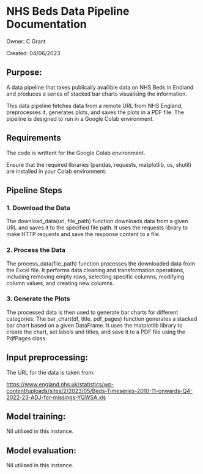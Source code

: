 # NHS Beds Data Pipeline Documentation

Owner: C Grant

Created: 04/06/2023

## Purpose: 
A data pipeline that takes publically availible data on NHS Beds in Endland and produces a series of stacked bar charts visualising the information.

This data pipeline fetches data from a remote URL from NHS England, preprocesses it, generates plots, and saves the plots in a PDF file. The pipeline is designed to run in a Google Colab environment.

## Requirements
The code is writtent for the Google Colab environment.

Ensure that the required libraries (pandas, requests, matplotlib, os, shutil) are installed in your Colab environment.
  
## Pipeline Steps

### 1. Download the Data
The download_data(url, file_path) function downloads data from a given URL and saves it to the specified file path. It uses the requests library to make HTTP requests and save the response content to a file.

### 2. Process the Data
The process_data(file_path) function processes the downloaded data from the Excel file. It performs data cleaning and transformation operations, including removing empty rows, selecting specific columns, modifying column values, and creating new columns. 

### 3. Generate the Plots
The processed data is then used to generate bar charts for different categories. The bar_chart(df, title, pdf_pages) function generates a stacked bar chart based on a given DataFrame. It uses the matplotlib library to create the chart, set labels and titles, and save it to a PDF file using the PdfPages class.

## Input preprocessing: 
The URL for the data is taken from:

https://www.england.nhs.uk/statistics/wp-content/uploads/sites/2/2023/05/Beds-Timeseries-2010-11-onwards-Q4-2022-23-ADJ-for-missings-YQWSA.xls

## Model training: 
Nil utilised in this instance.

## Model evaluation: 
Nil utilised in this instance.






